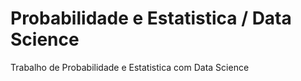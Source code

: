 # Probabilidade e Estatistica / Data Science
Trabalho de Probabilidade e Estatistica com Data Science
